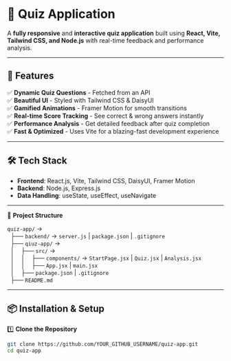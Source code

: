 # 🎯 Quiz Application

A **fully responsive** and **interactive quiz application** built using **React, Vite, Tailwind CSS, and Node.js** with real-time feedback and performance analysis.

---

## 🚀 Features

✅ **Dynamic Quiz Questions** - Fetched from an API  
✅ **Beautiful UI** - Styled with Tailwind CSS & DaisyUI  
✅ **Gamified Animations** - Framer Motion for smooth transitions  
✅ **Real-time Score Tracking** - See correct & wrong answers instantly  
✅ **Performance Analysis** - Get detailed feedback after quiz completion  
✅ **Fast & Optimized** - Uses Vite for a blazing-fast development experience

---

## 🛠️ Tech Stack

- **Frontend**: React.js, Vite, Tailwind CSS, DaisyUI, Framer Motion
- **Backend**: Node.js, Express.js
- **Data Handling**: useState, useEffect, useNavigate

---

📂 **Project Structure**

`quiz-app/` →  
&nbsp;&nbsp;├── `backend/` → `server.js` | `package.json` | `.gitignore`  
&nbsp;&nbsp;├── `qiuz-app/` →  
&nbsp;&nbsp;│&nbsp;&nbsp;&nbsp;&nbsp;├── `src/` →  
&nbsp;&nbsp;│&nbsp;&nbsp;&nbsp;&nbsp;│&nbsp;&nbsp;&nbsp;&nbsp;├── `components/` → `StartPage.jsx` | `Quiz.jsx` | `Analysis.jsx`  
&nbsp;&nbsp;│&nbsp;&nbsp;&nbsp;&nbsp;│&nbsp;&nbsp;&nbsp;&nbsp;├── `App.jsx` | `main.jsx`  
&nbsp;&nbsp;│&nbsp;&nbsp;&nbsp;&nbsp;├── `package.json` | `.gitignore`  
&nbsp;&nbsp;├── `README.md`

---

## 📦 Installation & Setup

1️⃣ **Clone the Repository**

```sh
git clone https://github.com/YOUR_GITHUB_USERNAME/quiz-app.git
cd quiz-app
```
